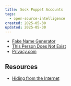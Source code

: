 ```yaml
---
title: Sock Puppet Accounts
tags:
  - open-source-intelligence
created: 2025-05-30
updated: 2025-05-30
---
```


- [Fake Name Generator](https://www.fakenamegenerator.com/)
- [This Person Does Not Exist](https://this-person-does-not-exist.com/en)
- [Privacy.com](https://www.privacy.com/)

## Resources

- [Hiding from the Internet](https://books.google.com/books/about/Hiding_from_the_Internet.html?id=rULcoAEACAAJ)
